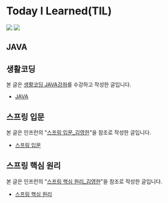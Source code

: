 # Today I Learned(TIL)


<div>
<img src="https://img.shields.io/badge/Java-007396?style=flat&logo=Java&logoColor=white"/>
<img src="https://img.shields.io/badge/Spring Boot-6DB33F?style=flat&logo=Spring Boot&logoColor=white"/>
</div>


## JAVA



## 생활코딩
본 글은 [생활코딩 JAVA강좌](https://opentutorials.org/course/3930)를 수강하고 작성한 글입니다.
- [JAVA](https://github.com/KKHoon210417/TIL/tree/master/%EC%83%9D%ED%99%9C%EC%BD%94%EB%94%A9#java---%EC%83%9D%ED%99%9C%EC%BD%94%EB%94%A9)

## 스프링 입문
본 글은 인프런의 "[스프링 입문_김영한](https://www.inflearn.com/course/%EC%8A%A4%ED%94%84%EB%A7%81-%EC%9E%85%EB%AC%B8-%EC%8A%A4%ED%94%84%EB%A7%81%EB%B6%80%ED%8A%B8)"을 참조로 작성한 글입니다.

- [스프링 입문]()

## 스프링 핵심 원리
본 글은 인프런의 "[스프링 핵심 원리_김영한](https://www.inflearn.com/course/%EC%8A%A4%ED%94%84%EB%A7%81-%ED%95%B5%EC%8B%AC-%EC%9B%90%EB%A6%AC-%EA%B8%B0%EB%B3%B8%ED%8E%B8/dashboard)"을 참조로 작성한 글입니다.

- [스프링 핵심 원리](https://github.com/KKHoon210417/TIL/tree/master/%EC%8A%A4%ED%94%84%EB%A7%81_%ED%95%B5%EC%8B%AC_%EC%9B%90%EB%A6%AC_%EA%B8%B0%EB%B3%B8%ED%8E%B8#%EC%8A%A4%ED%94%84%EB%A7%81-%ED%95%B5%EC%8B%AC-%EC%9B%90%EB%A6%AC-%EA%B8%B0%EB%B3%B8%ED%8E%B8)

